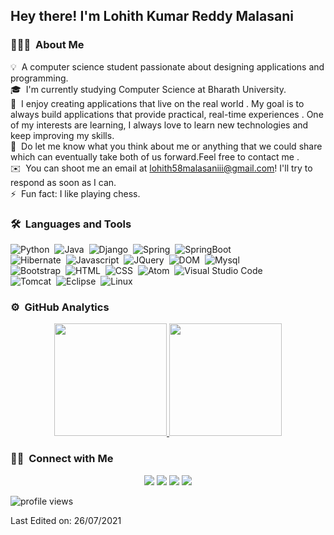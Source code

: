<h2>Hey there! I'm Lohith Kumar Reddy Malasani</h2>
<h3>👨🏻‍💻 &nbsp;About Me</h3>

💡 &nbsp;A computer science student passionate about designing applications and programming.\
🎓 &nbsp;I'm currently studying Computer Science at Bharath University.\
🌱 &nbsp;I enjoy creating applications that live on the real world . My goal is to always build applications that provide practical, real-time experiences . One of my interests are learning, I always love to learn new technologies and keep improving my skills.\
💬 &nbsp;Do let me know what you think about me or anything that we could share which can eventually take both of us forward.Feel free to contact me .\
✉️ &nbsp;You can shoot me an email at lohith58malasaniii@gmail.com! I'll try to respond as soon as I can.\
⚡ &nbsp;Fun fact: I like playing chess.

<h3> 🛠 &nbsp;Languages and Tools</h3>

![Python](https://img.shields.io/badge/-Python-05122A?style=flat&logo=python)&nbsp;
![Java](https://img.shields.io/badge/-Java-05122A?style=flat&logo=Java&logoColor=FFA518)&nbsp;
![Django](https://img.shields.io/badge/-Django-05122A?style=flat&logo=django&logoColor=092E20)&nbsp;
![Spring](https://img.shields.io/badge/-Spring-05122A?style=flat&logo=Spring)&nbsp;
![SpringBoot](https://img.shields.io/badge/-SpringBoot-05122A?style=flat&logo=Spring%20Boot)\
![Hibernate](https://img.shields.io/badge/-Hibernate-05122A?style=flat&logo=Hibernate)&nbsp;
![Javascript](https://img.shields.io/badge/-JavaScript-05122A?style=flat&logo=JavaScript)&nbsp;
![JQuery](https://img.shields.io/badge/-JQuery-05122A?style=flat&logo=JQuery)&nbsp;
![DOM](https://img.shields.io/badge/-DOM-05122A?style=flat&logo=DatoCMS)&nbsp;
![Mysql](https://img.shields.io/badge/-MySQL-05122A?style=flat&logo=MySQL)\
![Bootstrap](https://img.shields.io/badge/-Bootstrap-05122A?style=flat&logo=bootstrap&logoColor=563D7C)&nbsp;
![HTML](https://img.shields.io/badge/-HTML-05122A?style=flat&logo=HTML5)&nbsp;
![CSS](https://img.shields.io/badge/-CSS-05122A?style=flat&logo=CSS3&logoColor=1572B6)&nbsp;
![Atom](https://img.shields.io/badge/-Atom-05122A?style=flat&logo=Atom)&nbsp;
![Visual Studio Code](https://img.shields.io/badge/-VisualStudioCode-05122A?style=flat&logo=Visual%20Studio%20Code)\
![Tomcat](https://img.shields.io/badge/-Tomcat-05122A?style=flat&logo=Apache%20Tomcat)&nbsp;
![Eclipse](https://img.shields.io/badge/-Eclipse-05122A?style=flat&logo=eclipse-ide&logoColor=2C2255)&nbsp;
![Linux](https://img.shields.io/badge/-Linux-05122A?style=flat&logo=Linux)


<h3> ⚙️ &nbsp;GitHub Analytics</h3>

<p align="center">
<a href="https://github.com/AVS1508">
  <img height="180em" src="https://github-readme-stats-eight-theta.vercel.app/api?username=lohith58&show_icons=true&theme=algolia&include_all_commits=true&count_private=true"/>
  <img height="180em" src="https://github-readme-stats-eight-theta.vercel.app/api/top-langs/?username=lohith58&layout=compact&langs_count=8&theme=algolia"/>
</a>
</p>

<h3> 🤝🏻 &nbsp;Connect with Me</h3>

<p align="center">
<a href="https://www.linkedin.com/in/lohith-kumar-reddy-malasani-518687207/"><img src="https://img.shields.io/badge/-Lohith%20Kumar%20Reddy-0077B5?style=flat&logo=Linkedin&logoColor=white"/></a>
<a href="mailto:lohith58malasaniii@gmail.com"><img src="https://img.shields.io/badge/-lohith58malasaniii@gmail.com-D14836?style=flat&logo=Gmail&logoColor=white"/></a>
<a href="https://www.instagram.com/lohit_reddyy/"><img src="https://img.shields.io/badge/-@lohithreddy__-E4405F?style=flat&logo=Instagram&logoColor=white"/></a>
<a href="https://twitter.com/LMalasani"><img src="https://img.shields.io/badge/-@lohithreddy-1877F2?style=flat&logo=Twitter&logoColor=white"/></a>

</p>

![profile views](https://gpvc.arturio.dev/lohith58)

Last Edited on: 26/07/2021

